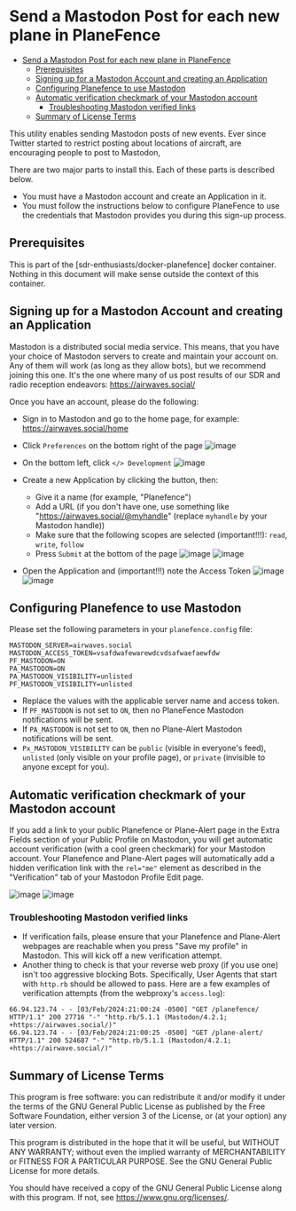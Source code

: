 # Send a Mastodon Post for each new plane in PlaneFence

- [Send a Mastodon Post for each new plane in PlaneFence](#send-a-mastodon-post-for-each-new-plane-in-planefence)
  - [Prerequisites](#prerequisites)
  - [Signing up for a Mastodon Account and creating an Application](#signing-up-for-a-mastodon-account-and-creating-an-application)
  - [Configuring Planefence to use Mastodon](#configuring-planefence-to-use-mastodon)
  - [Automatic verification checkmark of your Mastodon account](#automatic-verification-checkmark-of-your-mastodon-account)
    - [Troubleshooting Mastodon verified links](#troubleshooting-mastodon-verified-links)
  - [Summary of License Terms](#summary-of-license-terms)

This utility enables sending Mastodon posts of new events. Ever since Twitter started to restrict posting about locations of aircraft, are encouraging people to post to Mastodon,

There are two major parts to install this. Each of these parts is described below.

- You must have a Mastodon account and create an Application in it.
- You must follow the instructions below to configure PlaneFence to use the credentials that Mastodon provides you during this sign-up process.

## Prerequisites

This is part of the [sdr-enthusiasts/docker-planefence] docker container. Nothing in this document will make sense outside the context of this container.

## Signing up for a Mastodon Account and creating an Application

Mastodon is a distributed social media service. This means, that you have your choice of Mastodon servers to create and maintain your account on. Any of them will work (as long as they allow bots), but we recommend joining this one. It's the one where many of us post results of our SDR and radio reception endeavors: <https://airwaves.social/>

Once you have an account, please do the following:

- Sign in to Mastodon and go to the home page, for example: <https://airwaves.social/home>
- Click `Preferences` on the bottom right of the page
![image](https://user-images.githubusercontent.com/15090643/208437930-ee33596d-5015-4283-923c-12913552f6db.png)

- On the bottom left, click `</> Development`
![image](https://user-images.githubusercontent.com/15090643/208438201-27c29fec-cad9-43fe-88f6-c4009961b162.png)

- Create a new Application by clicking the button, then:
  - Give it a name (for example, "Planefence")
  - Add a URL (if you don't have one, use something like "<https://airwaves.social/@myhandle>" (replace `myhandle` by your Mastodon handle))
  - Make sure that the following scopes are selected (important!!!): `read`, `write`, `follow`
  - Press `Submit` at the bottom of the page
![image](https://user-images.githubusercontent.com/15090643/208438325-2f5dd1b7-ebd8-404e-8929-7bf5e7875037.png)
![image](https://user-images.githubusercontent.com/15090643/208438373-de1defdb-41ee-4528-a659-f2faa846733d.png)

- Open the Application and (important!!!) note the Access Token
![image](https://user-images.githubusercontent.com/15090643/208438462-b40cc847-f36c-4db7-bacb-54a68fae2cff.png)
![image](https://user-images.githubusercontent.com/15090643/208438987-3e1fd9c2-5ce9-46c0-92e9-20bb78f55a8c.png)

## Configuring Planefence to use Mastodon

Please set the following parameters in your `planefence.config` file:

```text
MASTODON_SERVER=airwaves.social
MASTODON_ACCESS_TOKEN=vsafdwafewarewdcvdsafwaefaewfdw
PF_MASTODON=ON
PA_MASTODON=ON
PA_MASTODON_VISIBILITY=unlisted
PF_MASTODON_VISIBILITY=unlisted
```

- Replace the values with the applicable server name and access token.
- If `PF_MASTODON` is not set to `ON`, then no PlaneFence Mastodon notifications will be sent.
- If `PA_MASTODON` is not set to `ON`, then no Plane-Alert Mastodon notifications will be sent.
- `Px_MASTODON_VISIBILITY` can be `public` (visible in everyone's feed), `unlisted` (only visible on your profile page), or `private` (invisible to anyone except for you).

## Automatic verification checkmark of your Mastodon account

If you add a link to your public Planefence or Plane-Alert page in the Extra Fields section of your Public Profile on Mastodon, you will get automatic account verification (with a cool green checkmark) for your Mastodon account. Your Planefence and Plane-Alert pages will automatically add a hidden verification link with the `rel="me"` element as described in the "Verification" tab of your Mastodon Profile Edit page.

![image](https://github.com/sdr-enthusiasts/docker-planefence/assets/15090643/4164a6c3-c029-4c8b-8d66-182181d2c70a)
![image](https://github.com/sdr-enthusiasts/docker-planefence/assets/15090643/99708e0b-71d1-4b47-9f01-0db56bc738ee)

### Troubleshooting Mastodon verified links

- If verification fails, please ensure that your Planefence and Plane-Alert webpages are reachable when you press "Save my profile" in Mastodon. This will kick off a new verification attempt.
- Another thing to check is that your reverse web proxy (if you use one) isn't too aggressive blocking Bots. Specifically, User Agents that start with `http.rb` should be allowed to pass. Here are a few examples of verification attempts (from the webproxy's `access.log`):

```text
66.94.123.74 - - [03/Feb/2024:21:00:24 -0500] "GET /planefence/ HTTP/1.1" 200 27716 "-" "http.rb/5.1.1 (Mastodon/4.2.1; +https://airwaves.social/)"
66.94.123.74 - - [03/Feb/2024:21:00:25 -0500] "GET /plane-alert/ HTTP/1.1" 200 524687 "-" "http.rb/5.1.1 (Mastodon/4.2.1; +https://airwave.social/)"
```

## Summary of License Terms

This program is free software: you can redistribute it and/or modify
it under the terms of the GNU General Public License as published by
the Free Software Foundation, either version 3 of the License, or
(at your option) any later version.

This program is distributed in the hope that it will be useful,
but WITHOUT ANY WARRANTY; without even the implied warranty of
MERCHANTABILITY or FITNESS FOR A PARTICULAR PURPOSE.  See the
GNU General Public License for more details.

You should have received a copy of the GNU General Public License
along with this program.  If not, see <https://www.gnu.org/licenses/>.
